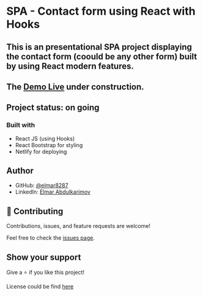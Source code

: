 # SPA - Contact form using React with Hooks

## This is an presentational SPA project displaying the contact form (coould be any other form) built by using React modern features.

## The [Demo Live](#) under construction.

## Project status: on going

### Built with

- React JS (using Hooks)
- React Bootstrap for styling
- Netlify for deploying

## Author

- GitHub: [@elmar8287](https://github.com/elmar8287)
- LinkedIn: [Elmar Abdulkarimov](https://www.linkedin.com/in/elmar.abdulkarimov/)

## 🤝 Contributing

Contributions, issues, and feature requests are welcome!

Feel free to check the [issues page](https://github.com/elmar8287/form_contact_React_hooks/issues).

## Show your support

Give a ⭐️ if you like this project!

License could be find [here](https://github.com/elmar8287/form_contact_React_hooks/blob/dev/LICENSE)
